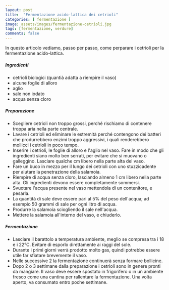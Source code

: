 ```yaml
---
layout: post
title:  "Fermentazione acido-lattica dei cetrioli"
categories: [ fermentazione ]
image: assets/images/fermentazione-cetrioli.jpg
tags: [fermentazione, verdure]
comments: false
---
```

In questo articolo vediamo, passo per passo, come perparare i cetrioli per la fermentazione acido-lattica.

##### Ingredienti

- cetrioli biologici (quantià adatta a riempire il vaso)
- alcune foglie di alloro
- aglio
- sale non iodato
- acqua senza cloro

##### Preparazione

- Scegliere cetrioli non troppo grossi, perché rischiamo di contenere troppa aria nella parte centrale.
- Lavare i cetrioli ed eliminare le estremità perché contengono dei batteri che produrrebbero enzimi troppo aggressivi, i quali renderebbero mollicci i cetrioli in poco tempo.
- Inserire i cetrioli, le foglie di alloro e l'aglio nel vaso. Fare in modo che gli ingredienti siano molto ben serrati, per evitare che si muovano o galleggino. Lasciare qualche cm libero nella parte alta del vaso.
- Fare un buco in mezzo per il lungo dei cetrioli con uno stuzzicadente per aiutare la penetrazione della salamoia.
- Riempire di acqua senza cloro, lasciando almeno 1 cm libero nella parte alta. Gli ingredienti devono essere completamente sommersi.
- Svuotare l'acqua presente nel vaso mettendola di un contenitore, e pesarla.
- La quantità di sale deve essere pari al 5% del peso dell'acqua; ad esempio 50 grammi di sale per ogni litro di acqua.
- Produrre la salamoia sciogliendo il sale nell'acqua.
- Mettere la salamoia all'interno del vaso, e chiuderlo.

##### Fermentazione

- Lasciare il barattolo a temperatura ambiente, meglio se compresa tra i 18 e i 22°C. Evitare di esporlo direttamente ai raggi del sole.
- Durante i primi giorni verrà prodotto molto gas, quindi potrebbe essere utile far sfiatare brevemente il vaso.
- Nelle successive 2 la fermentazione continuerà senza formare bollicine.
- Dopo 2 o 3 settimane dalla preparazione i cetrioli sono in genere pronti da mangiare. Il vaso deve essere spostato in frigorifero o in un ambiente fresco come una cantina per rallentare la fermentazione. Una volta aperto, va consumato entro poche settimane.

